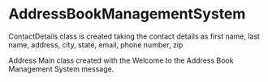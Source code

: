 # AddressBookManagementSystem

ContactDetails class is created taking the contact details as 
first name, last name, address, city, state, email, phone number, zip

Address Main class created with the Welcome to the Address Book 
Management System message.